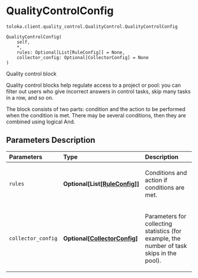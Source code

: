 # QualityControlConfig
`toloka.client.quality_control.QualityControl.QualityControlConfig`

```
QualityControlConfig(
    self,
    *,
    rules: Optional[List[RuleConfig]] = None,
    collector_config: Optional[CollectorConfig] = None
)
```

Quality control block


Quality control blocks help regulate access to a project or pool: you can filter out users who give incorrect answers
in control tasks, skip many tasks in a row, and so on.

The block consists of two parts: condition and the action to be performed when the condition is met.
There may be several conditions, then they are combined using logical And.

## Parameters Description

| Parameters | Type | Description |
| :----------| :----| :-----------|
`rules`|**Optional\[List\[[RuleConfig](toloka.client.quality_control.QualityControl.QualityControlConfig.RuleConfig.md)\]\]**|<p>Conditions and action if conditions are met.</p>
`collector_config`|**Optional\[[CollectorConfig](toloka.client.collectors.CollectorConfig.md)\]**|<p>Parameters for collecting statistics (for example, the number of task skips in the pool).</p>
